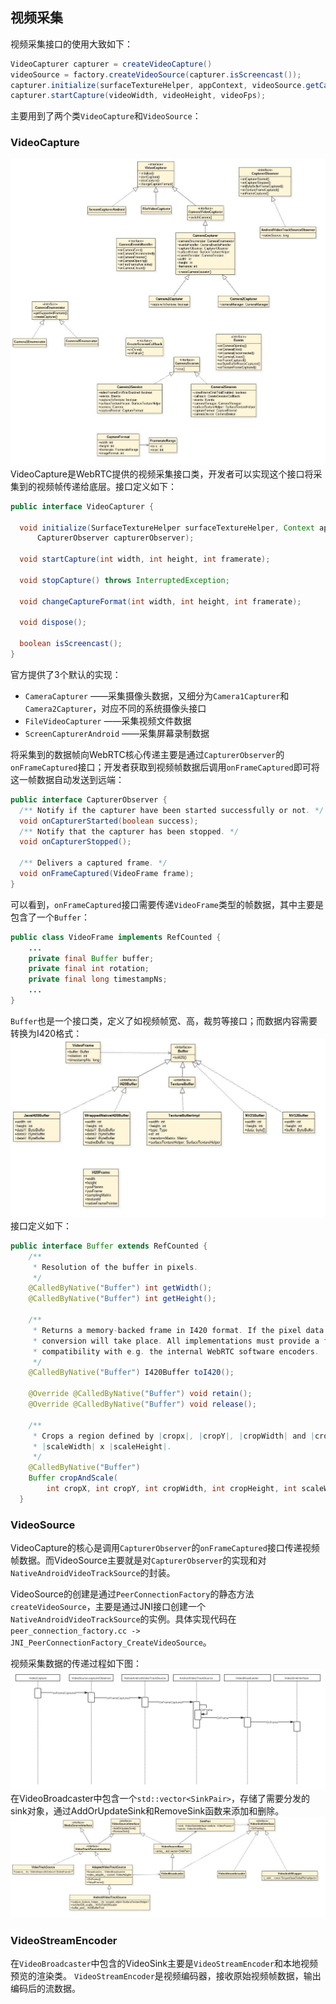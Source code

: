 ## 视频采集
视频采集接口的使用大致如下：  
```java
VideoCapturer capturer = createVideoCapture()
videoSource = factory.createVideoSource(capturer.isScreencast());
capturer.initialize(surfaceTextureHelper, appContext, videoSource.getCapturerObserver());
capturer.startCapture(videoWidth, videoHeight, videoFps);
```

主要用到了两个类`VideoCapture`和`VideoSource`：  
### VideoCapture
![VideoCapture](images/VideoCapture.jpg)
VideoCapture是WebRTC提供的视频采集接口类，开发者可以实现这个接口将采集到的视频帧传递给底层。接口定义如下：  
```java
public interface VideoCapturer {
  
  void initialize(SurfaceTextureHelper surfaceTextureHelper, Context applicationContext,
      CapturerObserver capturerObserver);

  void startCapture(int width, int height, int framerate);

  void stopCapture() throws InterruptedException;

  void changeCaptureFormat(int width, int height, int framerate);

  void dispose();

  boolean isScreencast();
}
```  
官方提供了3个默认的实现：  
* `CameraCapturer` ——采集摄像头数据，又细分为`Camera1Capturer`和`Camera2Capturer`，对应不同的系统摄像头接口
* `FileVideoCapturer` ——采集视频文件数据
* `ScreenCapturerAndroid` ——采集屏幕录制数据

将采集到的数据帧向WebRTC核心传递主要是通过`CapturerObserver`的`onFrameCaptured`接口；开发者获取到视频帧数据后调用`onFrameCaptured`即可将这一帧数据自动发送到远端：  
```java
public interface CapturerObserver {
  /** Notify if the capturer have been started successfully or not. */
  void onCapturerStarted(boolean success);
  /** Notify that the capturer has been stopped. */
  void onCapturerStopped();

  /** Delivers a captured frame. */
  void onFrameCaptured(VideoFrame frame);
}
```
可以看到，`onFrameCaptured`接口需要传递`VideoFrame`类型的帧数据，其中主要是包含了一个`Buffer`：
```java
public class VideoFrame implements RefCounted {
    ...
    private final Buffer buffer;
    private final int rotation;
    private final long timestampNs;
    ...
}
```
`Buffer`也是一个接口类，定义了如视频帧宽、高，裁剪等接口；而数据内容需要转换为I420格式：  
![Buffer](images/Buffer.jpg)
接口定义如下：
```java
public interface Buffer extends RefCounted {
    /**
     * Resolution of the buffer in pixels.
     */
    @CalledByNative("Buffer") int getWidth();
    @CalledByNative("Buffer") int getHeight();

    /**
     * Returns a memory-backed frame in I420 format. If the pixel data is in another format, a
     * conversion will take place. All implementations must provide a fallback to I420 for
     * compatibility with e.g. the internal WebRTC software encoders.
     */
    @CalledByNative("Buffer") I420Buffer toI420();

    @Override @CalledByNative("Buffer") void retain();
    @Override @CalledByNative("Buffer") void release();

    /**
     * Crops a region defined by |cropx|, |cropY|, |cropWidth| and |cropHeight|. Scales it to size
     * |scaleWidth| x |scaleHeight|.
     */
    @CalledByNative("Buffer")
    Buffer cropAndScale(
        int cropX, int cropY, int cropWidth, int cropHeight, int scaleWidth, int scaleHeight);
  }
```

### VideoSource
VideoCapture的核心是调用`CapturerObserver`的`onFrameCaptured`接口传递视频帧数据。而VideoSource主要就是对`CapturerObserver`的实现和对`NativeAndroidVideoTrackSource`的封装。  

VideoSource的创建是通过`PeerConnectionFactory`的静态方法`createVideoSource`，主要是通过JNI接口创建一个`NativeAndroidVideoTrackSource`的实例。具体实现代码在`peer_connection_factory.cc -> JNI_PeerConnectionFactory_CreateVideoSource`。  

视频采集数据的传递过程如下图：  
![视频数据传递](images/视频采集分发流程.png)
在VideoBroadcaster中包含一个`std::vector<SinkPair>`，存储了需要分发的sink对象，通过AddOrUpdateSink和RemoveSink函数来添加和删除。    
![VideoBroadcaster](images/VideoBroadcaster.jpg) 

### VideoStreamEncoder
在`VideoBroadcaster`中包含的VideoSink主要是`VideoStreamEncoder`和本地视频预览的渲染类。
`VideoStreamEncoder`是视频编码器，接收原始视频帧数据，输出编码后的流数据。